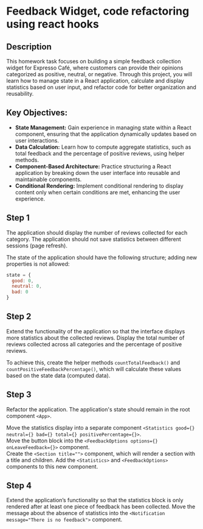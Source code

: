 # Feedback Widget, code refactoring using react hooks 

## Description

This homework task focuses on building a simple feedback collection widget for Expresso Café, where customers can provide their opinions categorized as positive, neutral, or negative. Through this project, you will learn how to manage state in a React application, calculate and display statistics based on user input, and refactor code for better organization and reusability.

## Key Objectives: 
- **State Management:** Gain experience in managing state within a React component, ensuring that the application dynamically updates based on user interactions.
- **Data Calculation:** Learn how to compute aggregate statistics, such as total feedback and the percentage of positive reviews, using helper methods.
- **Component-Based Architecture:** Practice structuring a React application by breaking down the user interface into reusable and maintainable components.
- **Conditional Rendering:** Implement conditional rendering to display content only when certain conditions are met, enhancing the user experience.

## Step 1 

The application should display the number of reviews collected for each category. The application should not save statistics between different sessions (page refresh).

The state of the application should have the following structure; adding new properties is not allowed:

```js
state = {
  good: 0,
  neutral: 0,
  bad: 0
}
```

## Step 2 

Extend the functionality of the application so that the interface displays more statistics about the collected reviews. Display the total number of reviews collected across all categories and the percentage of positive reviews.

To achieve this, create the helper methods `countTotalFeedback()` and `countPositiveFeedbackPercentage()`, which will calculate these values based on the state data (computed data).

## Step 3 

Refactor the application. The application's state should remain in the root component `<App>`.

Move the statistics display into a separate component `<Statistics good={} neutral={} bad={} total={} positivePercentage={}>`.  
Move the button block into the `<FeedbackOptions options={} onLeaveFeedback={}>` component.  
Create the `<Section title="">` component, which will render a section with a title and children. Add the `<Statistics>` and `<FeedbackOptions>` components to this new component.

## Step 4 

Extend the application’s functionality so that the statistics block is only rendered after at least one piece of feedback has been collected. Move the message about the absence of statistics into the `<Notification message="There is no feedback">` component.

